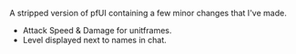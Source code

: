 A stripped version of pfUI containing a few minor changes that I've made.

* Attack Speed & Damage for unitframes.
* Level displayed next to names in chat.
